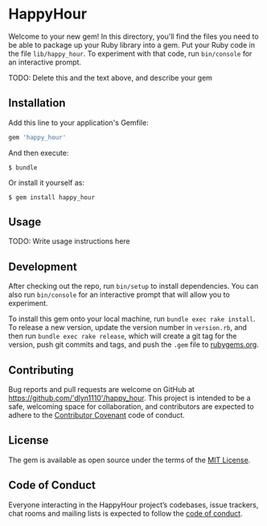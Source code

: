 # HappyHour

Welcome to your new gem! In this directory, you'll find the files you need to be able to package up your Ruby library into a gem. Put your Ruby code in the file `lib/happy_hour`. To experiment with that code, run `bin/console` for an interactive prompt.

TODO: Delete this and the text above, and describe your gem

## Installation

Add this line to your application's Gemfile:

```ruby
gem 'happy_hour'
```

And then execute:

    $ bundle

Or install it yourself as:

    $ gem install happy_hour

## Usage

TODO: Write usage instructions here

## Development

After checking out the repo, run `bin/setup` to install dependencies. You can also run `bin/console` for an interactive prompt that will allow you to experiment.

To install this gem onto your local machine, run `bundle exec rake install`. To release a new version, update the version number in `version.rb`, and then run `bundle exec rake release`, which will create a git tag for the version, push git commits and tags, and push the `.gem` file to [rubygems.org](https://rubygems.org).

## Contributing

Bug reports and pull requests are welcome on GitHub at https://github.com/'dlyn1110'/happy_hour. This project is intended to be a safe, welcoming space for collaboration, and contributors are expected to adhere to the [Contributor Covenant](http://contributor-covenant.org) code of conduct.

## License

The gem is available as open source under the terms of the [MIT License](https://opensource.org/licenses/MIT).

## Code of Conduct

Everyone interacting in the HappyHour project’s codebases, issue trackers, chat rooms and mailing lists is expected to follow the [code of conduct](https://github.com/'dlyn1110'/happy_hour/blob/master/CODE_OF_CONDUCT.md).

